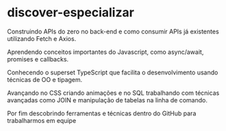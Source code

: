 # discover-especializar
Construindo APIs do zero no back-end e como consumir APIs já existentes utilizando Fetch e Axios. 

Aprendendo conceitos importantes do Javascript, como async/await, promises e callbacks.

Conhecendo o superset TypeScript que facilita o desenvolvimento usando técnicas de OO e tipagem. 

Avançando no CSS criando animações e no SQL trabalhando com técnicas avançadas como JOIN e manipulação de tabelas na linha de comando.

Por fim descobrindo ferramentas e técnicas dentro do GitHub para trabalharmos em equipe
